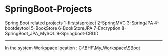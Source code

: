 # SpringBoot-Projects
Spring Boot related projects 
1-firststsproject
2-SpringMVC
3-SpringJPA
4-bootdevtool
5-BookStore
6-BookStoreJPA
7-Encryption
8-SpringBoot_JPA_MySQL
9-Springboot-CRUD

-----------------
In the system Workspace location : C:\BHF\My_Workspace\SBoot
